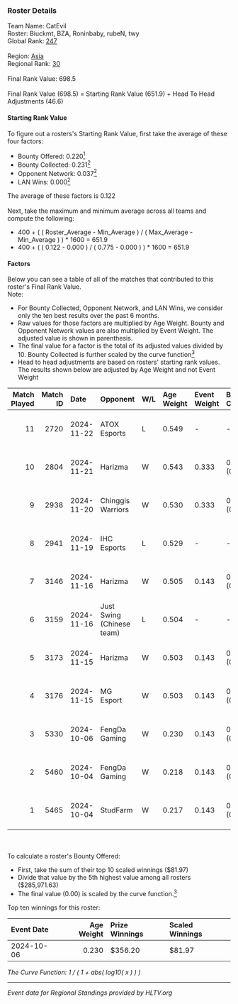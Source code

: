 ### Roster Details<br />
Team Name: CatEvil<br />
Roster: Biuckmt, BZA, Roninbaby, rubeN, twy<br />
Global Rank: [247](../../standings_global_2025_02_28.md)<br />
<br />
Region: [Asia]( ../../standings_asia_2025_02_28.md)<br />
Regional Rank: [30]( ../../standings_asia_2025_02_28.md)<br />
<br />
Final Rank Value:  698.5<br />
<br />
Final Rank Value (698.5) = Starting Rank Value (651.9) + Head To Head Adjustments (46.6)<br />

#### Starting Rank Value<br />
To figure out a rosters's Starting Rank Value, first take the average of these four factors:<br />
- Bounty Offered: 0.220[<sup>1</sup>](#table2)
- Bounty Collected: 0.231[<sup>2</sup>](#table1)
- Opponent Network: 0.037[<sup>2</sup>](#table1)
- LAN Wins: 0.000[<sup>2</sup>](#table1)

The average of these factors is 0.122<br />
<br />
Next, take the maximum and minimum average across all teams and compute the following:<br />
- 400 + ( ( Roster_Average - Min_Average ) / ( Max_Average - Min_Average ) ) * 1600 = 651.9
- 400 + ( ( 0.122 - 0.000 ) / ( 0.775 - 0.000 ) ) * 1600 = 651.9


#### Factors<br />
Below you can see a table of all of the matches that contributed to this roster's Final Rank Value.<br />
Note:<br />

- For Bounty Collected, Opponent Network, and LAN Wins, we consider only the ten best results over the past 6 months.
- Raw values for those factors are multiplied by Age Weight. Bounty and Opponent Network values are also multiplied by Event Weight. The adjusted value is shown in parenthesis.
- The final value for a factor is the total of its adjusted values divided by 10. Bounty Collected is further scaled by the curve function[<sup>3</sup>](#curveFunction)
- Head to head adjustments are based on rosters' starting rank values. The results shown below are adjusted by Age Weight and not Event Weight
<span id="table1"></span><br />


| Match Played | Match ID | Date       | Opponent                  | W/L | Age Weight | Event Weight | Bounty Collected | Opponent Network | LAN Wins  | H2H Adj. | Roster                              |
| -: | -: | :- | :- | :- | :- | :- | :- | :- | :- | -: | :- |
|           11 |     2720 | 2024-11-22 | ATOX Esports              | L   | 0.549      | -            | -                | -                | -         |    -0.90 | Biuckmt, BZA, Roninbaby, rubeN, twy |
|           10 |     2804 | 2024-11-21 | Harizma                   | W   | 0.543      | 0.333        | 0.002 (0.000)    | 0.586 (0.106)    | 0 (0.000) |    11.07 | Biuckmt, BZA, Roninbaby, rubeN, twy |
|            9 |     2938 | 2024-11-20 | Chinggis Warriors         | W   | 0.530      | 0.333        | 0.019 (0.003)    | 0.753 (0.133)    | 0 (0.000) |    13.53 | Biuckmt, BZA, Roninbaby, rubeN, twy |
|            8 |     2941 | 2024-11-19 | IHC Esports               | L   | 0.529      | -            | -                | -                | -         |    -7.44 | Biuckmt, BZA, Roninbaby, rubeN, twy |
|            7 |     3146 | 2024-11-16 | Harizma                   | W   | 0.505      | 0.143        | 0.002 (0.000)    | 0.586 (0.042)    | 0 (0.000) |    10.46 | Biuckmt, BZA, Roninbaby, rubeN, twy |
|            6 |     3159 | 2024-11-16 | Just Swing (Chinese team) | L   | 0.504      | -            | -                | -                | -         |    -5.80 | Biuckmt, BZA, Roninbaby, rubeN, twy |
|            5 |     3173 | 2024-11-15 | Harizma                   | W   | 0.503      | 0.143        | 0.002 (0.000)    | 0.586 (0.042)    | 0 (0.000) |    10.37 | Biuckmt, BZA, Roninbaby, rubeN, twy |
|            4 |     3176 | 2024-11-15 | MG Esport                 | W   | 0.503      | 0.143        | 0.000 (0.000)    | 0.000 (0.000)    | 0 (0.000) |     2.92 | Biuckmt, BZA, Roninbaby, rubeN, twy |
|            3 |     5330 | 2024-10-06 | FengDa Gaming             | W   | 0.230      | 0.143        | 0.010 (0.000)    | 0.688 (0.023)    | 0 (0.000) |     4.75 | Biuckmt, lan, roninbaby, rubeN, twy |
|            2 |     5460 | 2024-10-04 | FengDa Gaming             | W   | 0.218      | 0.143        | 0.010 (0.000)    | 0.688 (0.021)    | 0 (0.000) |     4.55 | Biuckmt, lan, roninbaby, rubeN, twy |
|            1 |     5465 | 2024-10-04 | StudFarm                  | W   | 0.217      | 0.143        | 0.000 (0.000)    | 0.033 (0.001)    | 0 (0.000) |     3.11 | Biuckmt, lan, roninbaby, rubeN, twy |

<br />
<span id="table2"></span><br />
To calculate a roster's Bounty Offered:<br />

- First, take the sum of their top 10 scaled winnings ($81.97)
- Divide that value by the 5th highest value among all rosters ($285,971.63)
- The final value (0.00) is scaled by the curve function.[<sup>3</sup>](#curveFunction)

Top ten winnings for this roster:<br />

| Event Date | Age Weight | Prize Winnings | Scaled Winnings |
| :- | -: | :- | :- |
| 2024-10-06 |      0.230 | $356.20        | $81.97          |


<span id="curveFunction"></span>_The Curve Function: 1 / ( 1 + abs( log10( x ) ) )_<br />

---
_Event data for Regional Standings provided by HLTV.org_<br />
